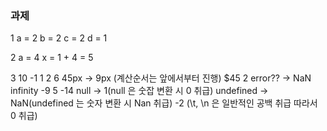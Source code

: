 ### 과제
1
a = 2
b = 2
c = 2
d = 1

2
a = 4
x = 1 + 4 = 5

3
10
-1
1
2
6
45px -> 9px (계산순서는 앞에서부터 진행)
$45
2
error?? -> NaN
infinity
    -9    5
-14
null -> 1(null 은 숫잡 변환 시 0 취급)
undefined -> NaN(undefined 는 숫자 변환 시 Nan 취급)
-2 (\t, \n 은 일반적인 공백 취급 따라서 0 취급)
